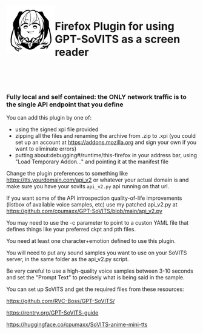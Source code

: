 <img align="Left" src="https://github.com/cpumaxx/sovits-ff-plugin/blob/main/icon.svg?raw=true" width="128"> 

<H1>Firefox Plugin for using GPT-SoVITS as a screen reader<BR><BR><BR></H1>

### Fully local and self contained: the ONLY network traffic is to the single API endpoint that you define

You can add this plugin by one of:

- using the signed xpi file provided
- zipping all the files and renaming the archive from .zip to .xpi (you could set up an account at https://addons.mozilla.org and sign your own if you want to eliminate errors) 
- putting about:debugging#/runtime/this-firefox in your address bar, using "Load Temporary Addon..." and pointing it at the manifest file

Change the plugin preferences to something like https://tts.yourdomain.com/api_v2 or whatever your actual domain is and make sure you have your sovits `api_v2.py` api running on that url.

If you want some of the API introspection quality-of-life improvements (listbox of available voice samples, etc) use my patched api_v2.py at https://github.com/cpumaxx/GPT-SoVITS/blob/main/api_v2.py

You may need to use the -c parameter to point to a custon YAML file that defines things like your preferred ckpt and pth files.

You need at least one character+emotion defined to use this plugin.

You will need to put any sound samples you want to use on your SoVITS server, in the same folder as the api_v2.py script.

Be very careful to use a high-quality voice samples between 3-10 seconds and set the "Prompt Text" to precisely what is being said in the sample.

You can set up SoVITS and get the required files from these resources:

https://github.com/RVC-Boss/GPT-SoVITS/

https://rentry.org/GPT-SoVITS-guide

https://huggingface.co/cpumaxx/SoVITS-anime-mini-tts
